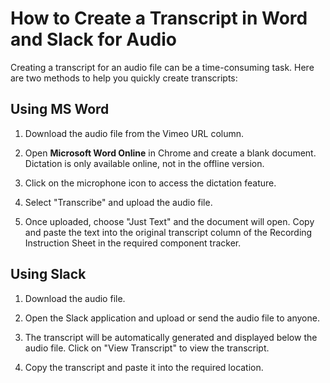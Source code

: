 # How to Create a Transcript in Word and Slack for Audio

Creating a transcript for an audio file can be a time-consuming task. Here are two methods to help you quickly create transcripts:

## Using MS Word

1.  Download the audio file from the Vimeo URL column.
    
2.  Open **Microsoft Word Online** in Chrome and create a blank document. Dictation is only available online, not in the offline version.
    
3.  Click on the microphone icon to access the dictation feature.
    
4.  Select "Transcribe" and upload the audio file.
    
5.  Once uploaded, choose "Just Text" and the document will open. Copy and paste the text into the original transcript column of the Recording Instruction Sheet in the required component tracker.
    

## Using Slack

1.  Download the audio file.
    
2.  Open the Slack application and upload or send the audio file to anyone.
    
3.  The transcript will be automatically generated and displayed below the audio file. Click on "View Transcript" to view the transcript.
    
4.  Copy the transcript and paste it into the required location.
